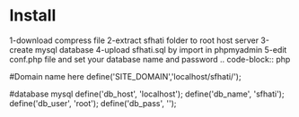 Install
=======

1-download compress file
2-extract sfhati folder to root host server 
3-create mysql database
4-upload sfhati.sql by import in phpmyadmin 
5-edit conf.php file and set your database name and password 
.. code-block:: php

#Domain name here
define('SITE_DOMAIN','localhost/sfhati/');

#database mysql
    define('db_host', 'localhost');
    define('db_name', 'sfhati');
    define('db_user', 'root');
    define('db_pass', '');

